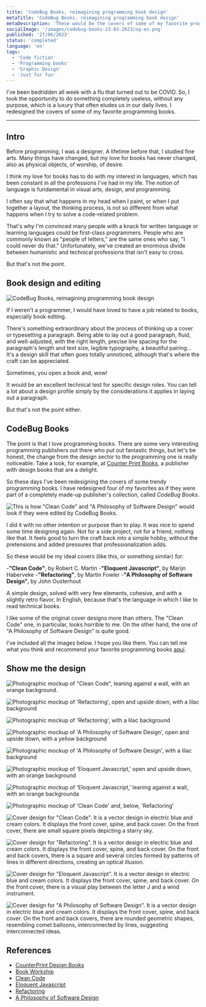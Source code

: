 ```yaml
---
title: 'CodeBug Books, reimagining programming book design'
metaTitle: 'CodeBug Books, reimagining programming book design'
metaDescription: 'These would be the covers of some of my favorite programming books if I were allowed to design them myself.'
socialImage: '/images/codebug-books-23-03-2023/og-en.png'
published: '27/06/2023'
status: 'completed'
language: 'en'
tags:
  - 'Code fiction'
  - 'Programming books'
  - 'Graphic Design'
  - 'Just for fun'
---
```


I've been bedridden all week with a flu that turned out to be COVID. So, I took the opportunity to do something completely useless, without any purpose, which is a luxury that often eludes us in our daily lives. I redesigned the covers of some of my favorite programming books.

---

## Intro

Before programming, I was a designer. A lifetime before that, I studied fine arts. Many things have changed, but my love for books has never changed, also as physical objects, of worship, of desire.

I think my love for books has to do with my interest in languages, which has been constant in all the professions I've had in my life. The notion of language is fundamental in visual arts, design, and programming.

I often say that what happens in my head when I paint, or when I put together a layout, the thinking process, is not so different from what happens when I try to solve a code-related problem.

That's why I'm convinced many people with a knack for written language or learning languages could be first-class programmers. People who are commonly known as "people of letters," are the same ones who say, "I could never do that." Unfortunately, we've created an enormous divide between humanistic and technical professions that isn't easy to cross.

But that's not the point.

## Book design and editing

![CodeBug Books, reimagining programming book design](/images/codebug-books-23-03-2023/standing-books-collection-landscape-cream.jpg 'CodeBug Books, reimagining programming book design')

If I weren't a programmer, I would have loved to have a job related to books, especially book editing.

There's something extraordinary about the process of thinking up a cover or typesetting a paragraph. Being able to lay out a good paragraph, fluid, and well-adjusted, with the right length, precise line spacing for the paragraph's length and text size, legible typography, a beautiful pairing... It's a design skill that often goes totally unnoticed, although that's where the craft can be appreciated.

Sometimes, you open a book and, wow!

It would be an excellent technical test for specific design roles. You can tell a lot about a design profile simply by the considerations it applies in laying out a paragraph.

But that's not the point either.

## CodeBug Books

The point is that I love programming books. There are some very interesting programming publishers out there who put out fantastic things, but let's be honest, the change from the design sector to the programming one is really noticeable. Take a look, for example, at [Counter Print Books](https://www.counter-print.co.uk/collections/all-books/Graphic-Design), a publisher with design books that are a delight.

So these days I've been redesigning the covers of some trendy programming books. I have redesigned four of my favorites as if they were part of a completely made-up publisher's collection, called _CodeBug Books_.

![This is how "Clean Code" and "A Philosophy of Software Design" would look if they were edited by CodeBug Books.](/images/codebug-books-23-03-2023/floating-yellow.jpg 'This is how "Clean Code" and "A Philosophy of Software Design" would look if they were edited by CodeBug Books.s')

I did it with no other intention or purpose than to play. It was nice to spend some time designing again. Not for a side project, not for a friend, nothing like that. It feels good to turn the craft back into a simple hobby, without the pretensions and added pressures that professionalization adds.

So these would be my ideal covers (like this, or something similar) for:

-**"Clean Code"**, by Robert C. Martin -**"Eloquent Javascript"**, by Marijn Haberveke -**"Refactoring"**, by Martin Fowler -**"A Philosophy of Software Design"**, by John Ousterhout

A simple design, solved with very few elements, cohesive, and with a slightly retro flavor. In English, because that's the language in which I like to read technical books.

I like some of the original cover designs more than others. The "Clean Code" one, in particular, looks horrible to me. On the other hand, the one of "A Philosophy of Software Design" is quite good.

I've included all the images below. I hope you like them. You can tell me what you think and recommend your favorite programming books [aquí](https://twitter.com/mariasimocodes).

## Show me the design

![Photographic mockup of "Clean Code", leaning against a wall, with an orange background.](/images/codebug-books-23-03-2023/clean-code-lean-orange.jpg)

![Photographic mockup of 'Refactoring', open and upside down, with a lilac background](/images/codebug-books-23-03-2023/refactoring-closed-lilac.jpg)

![Photographic mockup of 'Refactoring', with a lilac background](/images/codebug-books-23-03-2023/refactoring-lilac.jpg)

![Photographic mockup of 'A Philosophy of Software Design', open and upside down, with a yellow background](/images/codebug-books-23-03-2023/philosohpy-lean-yellow.jpg)

![Photographic mockup of 'A Philosophy of Software Design', with a lilac background](/images/codebug-books-23-03-2023/philosophy-closed-lilac2.jpg)

![Photographic mockup of 'Eloquent Javascript,' open and upside down, with an orange background](/images/codebug-books-23-03-2023/eloquent-javascript-orange.jpg)

![Photographic mockup of 'Eloquent Javascript,' leaning against a wall, with an orange backgrounda](/images/codebug-books-23-03-2023/eloquent-lean-orange.jpg)

![Photographic mockup of 'Clean Code' and, below, 'Refactoring'](/images/codebug-books-23-03-2023/pile-yellow.jpg)

![Cover design for "Clean Code". It is a vector design in electric blue and cream colors. It displays the front cover, spine, and back cover. On the front cover, there are small square pixels depicting a starry sky.](/images/codebug-books-23-03-2023/covers-clean.png 'Cover design for "Clean Code"')

![Cover design for "Refactoring". It is a vector design in electric blue and cream colors. It displays the front cover, spine, and back cover. On the front and back covers, there is a square and several circles formed by patterns of lines in different directions, creating an optical illusion.](/images/codebug-books-23-03-2023/covers-refactoring.png 'Cover design for "Refactoring"')

![Cover design for "Eloquent Javascript". It is a vector design in electric blue and cream colors. It displays the front cover, spine, and back cover. On the front cover, there is a visual play between the letter J and a wind instrument.](/images/codebug-books-23-03-2023/covers-eloquent.png 'Cover design for "Eloquent Javascript"')

![Cover design for "A Philosophy of Software Design". It is a vector design in electric blue and cream colors. It displays the front cover, spine, and back cover. On the front and back covers, there are rounded geometric shapes, resembling comet balloons, interconnected by lines, suggesting interconnected ideas.](/images/codebug-books-23-03-2023/covers-philosophy.png 'Cover design for "A Philosophy of Software Design"')

## References

- [CounterPrint Design Books](https://www.counter-print.co.uk/collections/all-books/Graphic-Design)
- [Book Workship](http://bookworship.com/)
- [Clean Code](https://www.amazon.com/Clean-Code-Handbook-Software-Craftsmanship/dp/0132350882/ref=sr_1_1?crid=1QK0IAEQU36KD&keywords=clean+code&qid=1679582264&s=books&sprefix=clean+co%2Cstripbooks-intl-ship%2C189&sr=1-1)
- [Eloquent Javascript](https://www.amazon.com/Eloquent-JavaScript-3rd-Introduction-Programming/dp/1593279507/ref=sr_1_1?crid=L6LKLA07PABA&keywords=eloquent+javascript&qid=1679582280&s=books&sprefix=eloquent%2Cstripbooks-intl-ship%2C163&sr=1-1)
- [Refactoring](https://www.amazon.com/Refactoring-Improving-Existing-Addison-Wesley-Signature/dp/0134757599/ref=sr_1_1?crid=2KD2F6LE2468V&keywords=refactoring&qid=1679582294&s=books&sprefix=refactorin%2Cstripbooks-intl-ship%2C174&sr=1-1)
- [A Philosophy of Software Design](https://www.amazon.com/Philosophy-Software-Design-2nd/dp/173210221X)
